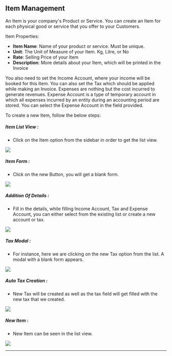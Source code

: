 <!-- add-next-prev-links -->
## Item Management

An Item is your company's Product or Service. You can create an Item for each physical good or service that you offer to your Customers.

Item Properties:

- **Item Name**: Name of your product or service. Must be unique.
- **Unit**: The Unit of Measure of your Item. Kg, Litre, or No
- **Rate**: Selling Price of your Item
- **Description**: More details about your Item, which will be printed in the Invoice

You also need to set the Income Account, where your income will be booked for this Item. You can also set the Tax which should be applied while making an Invoice. Expenses are nothing but the cost incurred to generate revenues. Expense Account is a type of temporary account in which all expenses incurred by an entity during an accounting period are stored. You can select the Expense Account in the field provided.

To create a new Item, follow the below steps:

##### Item List View :
- Click on the Item option from the sidebar in order to get the list view.

<img  src="/accounting/assets/img/itemlist.png"
      class="screenshot"
/>

##### Item Form :
- Click on the new Button, you will get a blank form.

<img  src="/accounting/assets/img/itemform.png"
      class="screenshot"
/>

##### Addition Of Details :
- Fill in the details, while filling Income Account, Tax and Expense Account, you can either select from the existing list or create a new account or tax.

<img  src="/accounting/assets/img/newitem.png"
      class="screenshot"
/>

##### Tax Modal :
- For instance, here we are clicking on the new Tax option from the list. A modal with a blank form appears.

<img  src="/accounting/assets/img/taxmodal.png"
      class="screenshot"
/>

##### Auto Tax Creation :
- New Tax will be created as well as the tax field will get filled with the new tax that we created.

<img  src="/accounting/assets/img/finalitem.png"
      class="screenshot"
/>

##### New Item :
- New Item can be seen in the list view.

<img  src="/accounting/assets/img/finalitem.png"
      class="screenshot"
/>

---
